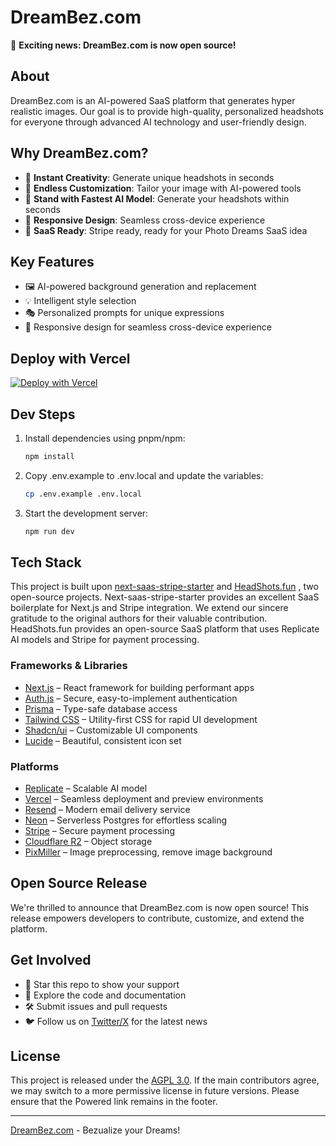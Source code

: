 # DreamBez.com

🎉 **Exciting news: DreamBez.com is now open source!**

## About

DreamBez.com is an AI-powered SaaS platform that generates hyper realistic images. Our goal is to provide high-quality, personalized headshots for everyone through advanced AI technology and user-friendly design.

## Why DreamBez.com?

- 🎨 **Instant Creativity**: Generate unique headshots in seconds
- 🌈 **Endless Customization**: Tailor your image with AI-powered tools
- 📸 **Stand with Fastest AI Model**: Generate your headshots within seconds
- 📱 **Responsive Design**: Seamless cross-device experience
- 💼 **SaaS Ready**: Stripe ready, ready for your Photo Dreams SaaS idea

## Key Features

- 🖼️ AI-powered background generation and replacement
- 💡 Intelligent style selection
- 🎭 Personalized prompts for unique expressions
- 📱 Responsive design for seamless cross-device experience

## Deploy with Vercel

[![Deploy with Vercel](https://vercel.com/button)](https://vercel.com/new/clone?repository-url=https%3A%2F%2Fgithub.com%2jcarpio%2FDreamBez)


## Dev Steps

1. Install dependencies using pnpm/npm:
   ```bash
   npm install
   ```

2. Copy .env.example to .env.local and update the variables:
   ```bash
   cp .env.example .env.local
   ```

3. Start the development server:
   ```bash
   npm run dev
   ```

## Tech Stack

This project is built upon [next-saas-stripe-starter](https://github.com/mickasmt/next-saas-stripe-starter) and [HeadShots.fun]([https://github.com/UllrAI/HeadShots.fun) , two open-source projects. Next-saas-stripe-starter provides an excellent SaaS boilerplate for Next.js and Stripe integration. We extend our sincere gratitude to the original authors for their valuable contribution. HeadShots.fun provides an open-source SaaS platform that uses Replicate AI models and Stripe for payment processing. 

### Frameworks & Libraries
- [Next.js](https://nextjs.org/?from=headshots.fun) – React framework for building performant apps
- [Auth.js](https://authjs.dev/?from=headshots.fun) – Secure, easy-to-implement authentication
- [Prisma](https://www.prisma.io/?from=headshots.fun) – Type-safe database access
- [Tailwind CSS](https://tailwindcss.com/?from=headshots.fun) – Utility-first CSS for rapid UI development
- [Shadcn/ui](https://ui.shadcn.com/?from=headshots.fun) – Customizable UI components
- [Lucide](https://lucide.dev/?from=headshots.fun) – Beautiful, consistent icon set

### Platforms
- [Replicate](https://replicate.com/?from=headshots.fun) – Scalable AI model
- [Vercel](https://vercel.com/?from=headshots.fun) – Seamless deployment and preview environments
- [Resend](https://resend.com/?from=headshots.fun) – Modern email delivery service
- [Neon](https://neon.tech/?from=headshots.fun) – Serverless Postgres for effortless scaling
- [Stripe](https://stripe.com/?from=headshots.fun) – Secure payment processing
- [Cloudflare R2](https://developers.cloudflare.com/r2/?from=headshots.fun) – Object storage
- [PixMiller](https://pixmiller.com/?from=headshots.fun) – Image preprocessing, remove image background

## Open Source Release

We're thrilled to announce that DreamBez.com is now open source! 
This release empowers developers to contribute, customize, and extend the platform. 

## Get Involved
- 🌟 Star this repo to show your support
- 👀 Explore the code and documentation
- 🛠️ Submit issues and pull requests
- 🐦 Follow us on [Twitter/X](https://twitter.com/jcarpio) for the latest news

## License
This project is released under the [AGPL 3.0](./LICENSE.md). 
If the main contributors agree, we may switch to a more permissive license in future versions. 
Please ensure that the Powered link remains in the footer.

---
[DreamBez.com](https://dreambez.com/?from=GitHub) - Bezualize your Dreams!
